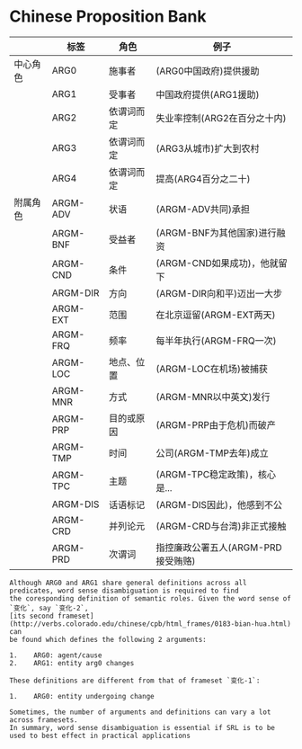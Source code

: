 <!--
# ========================================================================
# Copyright 2020 hankcs
#
# Licensed under the Apache License, Version 2.0 (the "License");
# you may not use this file except in compliance with the License.
# You may obtain a copy of the License at
#
#     http://www.apache.org/licenses/LICENSE-2.0
#
# Unless required by applicable law or agreed to in writing, software
# distributed under the License is distributed on an "AS IS" BASIS,
# WITHOUT WARRANTIES OR CONDITIONS OF ANY KIND, either express or implied.
# See the License for the specific language governing permissions and
# limitations under the License.
#
# The above copyright notice and this permission notice shall be included in all
# copies or substantial portions of the Software.
# ========================================================================
-->

# Chinese Proposition Bank

|      | 标签       | 角色    | 例子                      |
|------|----------|-------|-------------------------|
| 中心角色 | ARG0     | 施事者   | (ARG0中国政府)提供援助         |
|      | ARG1     | 受事者   | 中国政府提供(ARG1援助)          |
|      | ARG2     | 依谓词而定 | 失业率控制(ARG2在百分之十内)       |
|      | ARG3     | 依谓词而定 | (ARG3从城市)扩大到农村          |
|      | ARG4     | 依谓词而定 | 提高(ARG4百分之二十)          |
| 附属角色 | ARGM-ADV | 状语    | (ARGM-ADV共同)承担          |
|      | ARGM-BNF | 受益者   | (ARGM-BNF为其他国家)进行融资     |
|      | ARGM-CND | 条件    | (ARGM-CND如果成功)，他就留下     |
|      | ARGM-DIR | 方向    | (ARGM-DIR向和平)迈出一大步      |
|      | ARGM-EXT | 范围    | 在北京逗留(ARGM-EXT两天)      |
|      | ARGM-FRQ | 频率    | 每半年执行(ARGM-FRQ一次)      |
|      | ARGM-LOC | 地点、位置 | (ARGM-LOC在机场)被捕获        |
|      | ARGM-MNR | 方式    | (ARGM-MNR以中英文)发行        |
|      | ARGM-PRP | 目的或原因 | (ARGM-PRP由于危机)而破产       |
|      | ARGM-TMP | 时间    | 公司(ARGM-TMP去年)成立       |
|      | ARGM-TPC | 主题    | (ARGM-TPC稳定政策)，核心是...   |
|      | ARGM-DIS | 话语标记  | (ARGM-DIS因此)，他感到不公      |
|      | ARGM-CRD | 并列论元  | (ARGM-CRD与台湾)非正式接触      |
|      | ARGM-PRD | 次谓词   | 指控廉政公署五人(ARGM-PRD接受贿赂) |


```{note}
Although ARG0 and ARG1 share general definitions across all predicates, word sense disambiguation is required to find
the coresponding definition of semantic roles. Given the word sense of `变化`, say `变化-2`,
[its second frameset](http://verbs.colorado.edu/chinese/cpb/html_frames/0183-bian-hua.html) can
be found which defines the following 2 arguments:

1.    ARG0: agent/cause
2.    ARG1: entity arg0 changes

These definitions are different from that of frameset `变化-1`:

1.    ARG0: entity undergoing change

Sometimes, the number of arguments and definitions can vary a lot across framesets.
In summary, word sense disambiguation is essential if SRL is to be used to best effect in practical applications
```